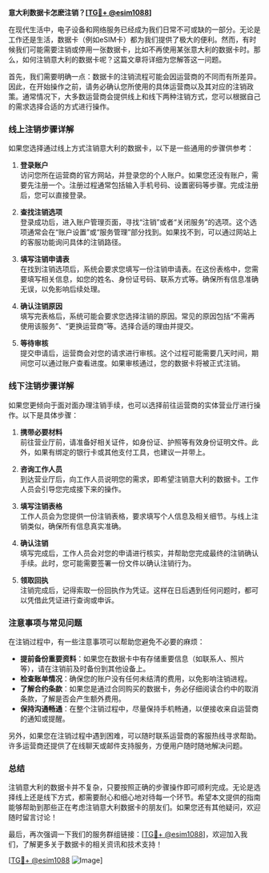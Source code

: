 **意大利数据卡怎麽注销？[[TG💪+ @esim1088](https://t.me/s/esim1088)]**

在现代生活中，电子设备和网络服务已经成为我们日常不可或缺的一部分。无论是工作还是生活，数据卡（例如eSIM卡）都为我们提供了极大的便利。然而，有时候我们可能需要注销或停用一张数据卡，比如不再使用某张意大利的数据卡时。那么，如何注销意大利的数据卡呢？这篇文章将详细为您解答这一问题。

首先，我们需要明确一点：数据卡的注销流程可能会因运营商的不同而有所差异。因此，在开始操作之前，请务必确认您所使用的具体运营商以及其对应的注销政策。通常情况下，大多数运营商会提供线上和线下两种注销方式，您可以根据自己的需求选择合适的方式进行操作。

### 线上注销步骤详解

如果您选择通过线上方式注销意大利的数据卡，以下是一些通用的步骤供参考：

1. **登录账户**  
   访问您所在运营商的官方网站，并登录您的个人账户。如果您还没有账户，需要先注册一个。注册过程通常包括输入手机号码、设置密码等步骤。完成注册后，您可以直接登录。

2. **查找注销选项**  
   登录成功后，进入账户管理页面，寻找“注销”或者“关闭服务”的选项。这个选项通常会在“账户设置”或“服务管理”部分找到。如果找不到，可以通过网站上的客服功能询问具体的注销路径。

3. **填写注销申请表**  
   在找到注销选项后，系统会要求您填写一份注销申请表。在这份表格中，您需要填写相关信息，如您的姓名、身份证号码、联系方式等。确保所有信息准确无误，以免影响后续处理。

4. **确认注销原因**  
   填写完表格后，系统可能会要求您选择注销的原因。常见的原因包括“不需再使用该服务”、“更换运营商”等。选择合适的理由并提交。

5. **等待审核**  
   提交申请后，运营商会对您的请求进行审核。这个过程可能需要几天时间，期间您可以通过账户查看进度。如果审核通过，您的数据卡将被正式注销。

### 线下注销步骤详解

如果您更倾向于面对面办理注销手续，也可以选择前往运营商的实体营业厅进行操作。以下是具体步骤：

1. **携带必要材料**  
   前往营业厅前，请准备好相关证件，如身份证、护照等有效身份证明文件。此外，如果有绑定的银行卡或其他支付工具，也建议一并带上。

2. **咨询工作人员**  
   到达营业厅后，向工作人员说明您的需求，即希望注销意大利的数据卡。工作人员会引导您完成接下来的操作。

3. **填写注销表格**  
   工作人员会为您提供一份注销表格，要求填写个人信息及相关细节。与线上注销类似，确保所有信息真实准确。

4. **确认注销**  
   填写完成后，工作人员会对您的申请进行核实，并帮助您完成最终的注销确认手续。此时，您可能需要签署一份文件以确认注销行为。

5. **领取回执**  
   注销完成后，记得索取一份回执作为凭证。这样在日后遇到任何问题时，都可以凭借此凭证进行查询或申诉。

### 注意事项与常见问题

在注销过程中，有一些注意事项可以帮助您避免不必要的麻烦：

- **提前备份重要资料**：如果您在数据卡中有存储重要信息（如联系人、照片等），请在注销前及时备份到其他设备上。
- **检查账单情况**：确保您的账户没有任何未结清的费用，以免影响注销进程。
- **了解合约条款**：如果您是通过合同购买的数据卡，务必仔细阅读合约中的取消条款，了解是否会产生额外费用。
- **保持沟通畅通**：在整个注销过程中，尽量保持手机畅通，以便接收来自运营商的通知或提醒。

另外，如果您在注销过程中遇到困难，可以随时联系运营商的客服热线寻求帮助。许多运营商还提供了在线聊天或邮件支持服务，方便用户随时随地解决问题。

### 总结

注销意大利的数据卡并不复杂，只要按照正确的步骤操作即可顺利完成。无论是选择线上还是线下方式，都需要耐心和细心地对待每一个环节。希望本文提供的指南能够帮助到那些正在考虑注销意大利数据卡的朋友们。如果您还有其他疑问，欢迎随时留言讨论！

最后，再次强调一下我们的服务群组链接：[[TG💪+ @esim1088](https://t.me/s/esim1088)]，欢迎加入我们，了解更多关于数据卡的相关资讯和技术支持！  

[[TG💪+ @esim1088](https://t.me/s/esim1088) ![Image](https://i.postimg.cc/4NQfJmqS/Snipaste-2025-05-13-00-14-12.png)]